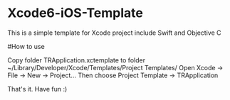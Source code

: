 # Xcode6-iOS-Template

This is a simple template for Xcode project include Swift and Objective C

#How to use

Copy folder TRApplication.xctemplate to folder ~/Library/Developer/Xcode/Templates/Project Templates/
Open Xcode -> File -> New -> Project... Then choose Project Template -> TRApplication

That's it. 
Have fun :)
